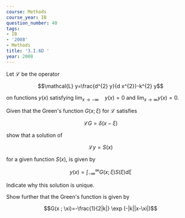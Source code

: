 ```yaml
---
course: Methods
course_year: IB
question_number: 40
tags:
- IB
- '2008'
- Methods
title: '3.I.6D '
year: 2008
---
```



Let $\mathcal{L}$ be the operator

$$\mathcal{L} y=\frac{d^{2} y}{d x^{2}}-k^{2} y$$

on functions $y(x)$ satisfying $\lim _{x \rightarrow-\infty} \quad y(x)=0$ and $\lim _{x \rightarrow \infty} y(x)=0$.

Given that the Green's function $G(x ; \xi)$ for $\mathcal{L}$ satisfies

$$\mathcal{L} G=\delta(x-\xi)$$

show that a solution of

$$\mathcal{L} y=S(x)$$

for a given function $S(x)$, is given by

$$y(x)=\int_{-\infty}^{\infty} G(x ; \xi) S(\xi) d \xi$$

Indicate why this solution is unique.

Show further that the Green's function is given by

$$G(x ; \xi)=-\frac{1}{2|k|} \exp (-|k||x-\xi|)$$